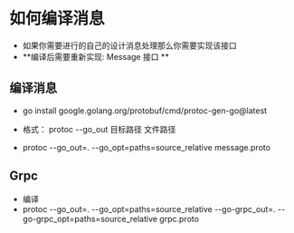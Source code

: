 # 如何编译消息
- 如果你需要进行的自己的设计消息处理那么你需要实现该接口
- **编译后需要重新实现: Message 接口 **

## 编译消息
- go install google.golang.org/protobuf/cmd/protoc-gen-go@latest

-  格式： protoc --go_out 目标路径 文件路径
- protoc --go_out=. --go_opt=paths=source_relative message.proto


## Grpc
- 编译
- protoc --go_out=. --go_opt=paths=source_relative  --go-grpc_out=. --go-grpc_opt=paths=source_relative grpc.proto